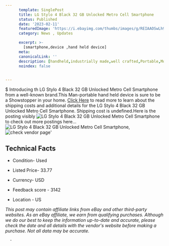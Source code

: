 ```yaml
---
      template: SinglePost
      title: LG Stylo 4 Black 32 GB Unlocked Metro Cell Smartphone
      status: Published
      date: '2023-02-11'
      featuredImage: 'https://i.ebayimg.com/thumbs/images/g/REIAAOSwLh9j0GSY/s-l225.jpg'
      category: News , Updates

      excerpt: >-
        [smartphone,device ,hand held device]
      meta:
      canonicalLink: ''
      description: [handheld,industrially made,well crafted,Portable,Mobile,Compact,Convenient,Lightweight,Maneuverable,Man-portable,Miniature,Carriable,Hand-held,Light,Holdable,Transportable,Mobile device,Pocket-sized,On-the-go,Wireless,Cordless,Compact size,Convenient size, smartphone,device ,hand held device]
      noindex: false
      

---
```

$
      Introducing th LG Stylo 4 Black 32 GB Unlocked Metro Cell Smartphone from a well-known brand.This Man-portable hand held device is sure to be a Showstopper in your home. [Click Here](https://www.ebay.com/itm/304781121522?hash=item46f65ed7f2%3Ag%3AREIAAOSwLh9j0GSY&mkevt=1&mkcid=1&mkrid=711-53200-19255-0&campid=%253CePNCampaignId%253E&customid=%253CreferenceId%253E&toolid=10049) to read more to learn about the shipping costs and additional details for the LG Stylo 4 Black 32 GB Unlocked Metro Cell Smartphone. Shipping cost is undefined.Here is the posting visibly ![LG Stylo 4 Black 32 GB Unlocked Metro Cell Smartphone](https://i.ebayimg.com/thumbs/images/g/REIAAOSwLh9j0GSY/s-l225.jpg) to check out more postings here... ![LG Stylo 4 Black 32 GB Unlocked Metro Cell Smartphone](https://i.ebayimg.com/images/g/REIAAOSwLh9j0GSY/s-l1600.jpg), ![check vendor page](https://origin-galleryplus.ebayimg.com/ws/web/304781121522_2_0_1/225x225.jpg,https://origin-galleryplus.ebayimg.com/ws/web/304781121522_3_0_1/225x225.jpg,https://origin-galleryplus.ebayimg.com/ws/web/304781121522_4_0_1/225x225.jpg,https://origin-galleryplus.ebayimg.com/ws/web/304781121522_5_0_1/225x225.jpg,https://origin-galleryplus.ebayimg.com/ws/web/304781121522_6_0_1/225x225.jpg,https://origin-galleryplus.ebayimg.com/ws/web/304781121522_7_0_1/225x225.jpg,https://origin-galleryplus.ebayimg.com/ws/web/304781121522_8_0_1/225x225.jpg,https://origin-galleryplus.ebayimg.com/ws/web/304781121522_9_0_1/225x225.jpg,https://origin-galleryplus.ebayimg.com/ws/web/304781121522_10_0_1/225x225.jpg)'

      

 ## Technical Facts 



     
      

 - Condition- Used 


      

 - Listed Price- 33.77 


      

 - Currency- USD 


      

 - Feedback score - 3142 


      

 - Location - US 


      
      

 *_This post may contain affiliate links from eBay and other third-party websites. As an eBay affiliate, we earn from qualifying purchases. Although we do our best to keep the information up-to-date and accurate, please check the date and all details with the vendor's website before making a purchase. Not all data may be accurate._*




      -
